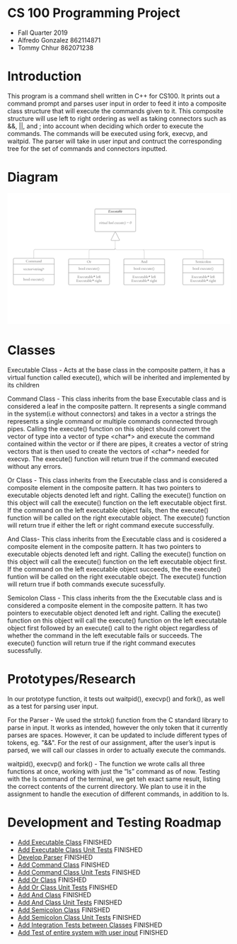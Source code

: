 # CS 100 Programming Project
- Fall Quarter 2019 
- Alfredo Gonzalez 862114871 
- Tommy Chhur 862071238

# Introduction 
This program is a command shell written in C++ for CS100. It prints out a command prompt and  parses user input in order to feed it into a composite class structure that will execute the
commands given to it. This composite structure will use left to right ordering as well as taking connectors such as &&, ||, and ; into account when deciding which order to execute the 
commands. The commands will be executed using fork, execvp, and waitpid. The parser will take in user input and contruct the corresponding tree for the set of commands and connectors
inputted.

# Diagram 
![alt text](https://github.com/Chhurio/cs100-Shell-Project/blob/main/images/newOMT.PNG "OMT Diagram")

# Classes 
Executable Class - Acts at the base class in the composite pattern, it has a virtual function called execute(), which will be inherited and implemented by its children

Command Class - This class inherits from the base Executable class and is considered a leaf in the composite pattern. It represents a single command in the system(i.e without connectors) and takes in a vector a strings the represents a single command or multiple commands connected through pipes. Calling the execute() function on this object should convert the vector of type <string> into a vector of type <char*> and execute the command contained within the vector or if there are pipes, it creates a vector of string vectors that is then used to create the vectors of <char*> needed for execvp. The execute() function will return true if the command executed without any errors. 

Or Class - This class inherits from the Executable class and is considered a composite element in the composite pattern. It has two pointers to executable objects denoted left and right.
Calling the execute() function on this object will call the execute() function on the left executable object first. If the command on the left executable object fails, then the execute()
function will be called on the right executable object. The execute() function will return true if either the left or right command execute successfully.

And Class- This class inherits from the Executable class and is cosidered a composite element in the composite pattern. It has two pointers to executable objects denoted left and right.
Calling the execute() function on this object will call the execute() function on the left executable object first. If the command on the left executable object succeeds, the the execute()
funtion will be called on the right executable obejct. The execute() function will return true if both commands execute sucessfully.

Semicolon Class - This class inherits from the the Executable class and is considered a composite element in the composite pattern. It has two pointers to executable object denoted left
and right. Calling the execute() function on this object will call the execute() function on the left executable object first followed by an execute() call to the right object regardless
of whether the command in the left executable fails or succeeds. The execute() function will return true if the right command executes sucessfully.

# Prototypes/Research 
In our prototype function, it tests out waitpid(), execvp() and fork(), as well as a test for parsing user input. 

For the Parser - We used the strtok() function from the C standard library to parse in input. It works as intended, however the only token that it currently parses are spaces. However, it can be updated to include different types of tokens, eg. "&&". For the rest of our assignment, after the user’s input is parsed, we will call our classes in order to actually execute the commands.   

waitpid(), execvp() and fork() - The function we wrote calls all three functions at once, working with just the “ls” command as of now. Testing with the ls command of the terminal, we get teh exact same result, listing the correct contents of the current directory. We plan to use it in the assignment to handle the execution of different commands, in addition to ls. 


# Development and Testing Roadmap 
- [Add Executable Class](https://github.com/cs100/assignment-demon_slayers/issues/3)			FINISHED
- [Add Executable Class Unit Tests](https://github.com/cs100/assignment-demon_slayers/issues/4) 	FINISHED	
- [Develop Parser](https://github.com/cs100/assignment-demon_slayers/issues/14)				FINISHED
- [Add Command Class](https://github.com/cs100/assignment-demon_slayers/issues/5) 			FINISHED
- [Add Command Class Unit Tests](https://github.com/cs100/assignment-demon_slayers/issues/6) 		FINISHED
- [Add Or Class](https://github.com/cs100/assignment-demon_slayers/issues/7) 				FINISHED
- [Add Or Class Unit Tests](https://github.com/cs100/assignment-demon_slayers/issues/8) 		FINISHED
- [Add And Class](https://github.com/cs100/assignment-demon_slayers/issues/9) 				FINISHED
- [Add And Class Unit Tests](https://github.com/cs100/assignment-demon_slayers/issues/10) 		FINISHED
- [Add Semicolon Class](https://github.com/cs100/assignment-demon_slayers/issues/11) 			FINISHED
- [Add Semicolon Class Unit Tests](https://github.com/cs100/assignment-demon_slayers/issues/12) 	FINISHED
- [Add Integration Tests between Classes](https://github.com/cs100/assignment-demon_slayers/issues/13) 	FINISHED
- [Add Test of entire system with user input](https://github.com/cs100/assignment-demon_slayers/issues/15) FINISHED
